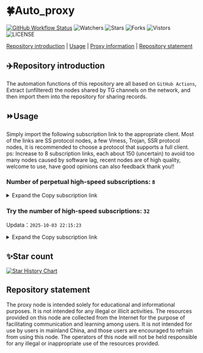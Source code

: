 # 🍀Auto_proxy
[![GitHub Workflow Status](https://img.shields.io/github/actions/workflow/status/PangTouY00/Auto_proxy/main.yml?branch=main)](https://github.com/PangTouY00/Auto_proxy/actions/workflows/main.yml?branch=main) 
![Watchers](https://img.shields.io/github/watchers/w1770946466/Auto_proxy) ![Stars](https://img.shields.io/github/stars/PangTouY00/Auto_proxy) ![Forks](https://img.shields.io/github/forks/w1770946466/Auto_proxy) ![Vistors](https://visitor-badge.laobi.icu/badge?page_id=PangTouY00.Auto_proxy) ![LICENSE](https://img.shields.io/badge/license-CC%20BY--SA%204.0-green.svg)

[Repository introduction](https://github.com/PangTouY00/Auto_proxy#Repositoryintroduction) | [Usage](https://github.com/PangTouY00/Auto_proxy#Usage) | [Proxy information](https://github.com/PangTouY00/Auto_proxy#Proxyinformation) | [Repository statement](https://github.com/PangTouY00/Auto_proxy#Repositorystatement)

## ✈️Repository introduction
The automation functions of this repository are all based on `GitHub Actions`,
Extract (unfiltered) the nodes shared by TG channels on the network, and then import them into the repository for sharing records.

## ⏩Usage
Simply import the following subscription link to the appropriate client. Most of the links are SS protocol nodes, a few Vmess, Trojan, SSR protocol nodes, it is recommended to choose a protocol that supports a full client.
ps: Increase to 8 subscription links, each about 150 (uncertain) to avoid too many nodes caused by software lag, recent nodes are of high quality, welcome to use, have good opinions can also feedback thank you!!

### Number of perpetual high-speed subscriptions: `8`

<details>
  <summary>Expand the Copy subscription link</summary>

  
- [Multiprotocol Base64 encoding](https://raw.githubusercontent.com/PangTouY00/Auto_proxy/main/Long_term_subscription1)
`https://raw.githubusercontent.com/PangTouY00/Auto_proxy/main/Long_term_subscription_num`
`Total number of merge nodes: 281`

- [Multiprotocol Base64 encoding](https://raw.githubusercontent.com/PangTouY00/Auto_proxy/main/Long_term_subscription1)
`https://raw.githubusercontent.com/PangTouY00/Auto_proxy/main/Long_term_subscription1`
`Total number of merge nodes: 36`

- [Multiprotocol Base64 encoding](https://raw.githubusercontent.com/PangTouY00/Auto_proxy/main/Long_term_subscription2)
`https://raw.githubusercontent.com/PangTouY00/Auto_proxy/main/Long_term_subscription2`
`Total number of merge nodes: 36`

- [Multiprotocol Base64 encoding](https://raw.githubusercontent.com/PangTouY00/Auto_proxy/main/Long_term_subscription3)
`https://raw.githubusercontent.com/PangTouY00/Auto_proxy/main/Long_term_subscription3`
`Total number of merge nodes: 36`

- [Multiprotocol Base64 encoding](https://raw.githubusercontent.com/PangTouY00/Auto_proxy/main/Long_term_subscription4)
`https://raw.githubusercontent.com/PangTouY00/Auto_proxy/main/Long_term_subscription4`
`Total number of merge nodes: 36`

- [Multiprotocol Base64 encoding](https://raw.githubusercontent.comPangTouY00/Auto_proxy/main/Long_term_subscription5)
`https://raw.githubusercontent.com/PangTouY00/Auto_proxy/main/Long_term_subscription5`
`Total number of merge nodes: 36`

- [Multiprotocol Base64 encoding](https://raw.githubusercontent.com/PangTouY00/Auto_proxy/main/Long_term_subscription6)
`https://raw.githubusercontent.com/PangTouY00/Auto_proxy/main/Long_term_subscription6`
`Total number of merge nodes: 36`

- [Multiprotocol Base64 encoding](https://raw.githubusercontent.com/PangTouY00/Auto_proxy/main/Long_term_subscription7)
`https://raw.githubusercontent.com/PangTouY00/Auto_proxy/main/Long_term_subscription7`
`Total number of merge nodes: 36`

- [Multiprotocol Base64 encoding](https://raw.githubusercontent.com/PangTouY00/Auto_proxy/main/Long_term_subscription8)
`https://raw.githubusercontent.com/PangTouY00/Auto_proxy/main/Long_term_subscription8`
`Total number of merge nodes: 29`

- [Clash subscription](https://raw.githubusercontent.com/PangTouY00/Auto_proxy/main/Long_term_subscription2.yaml)
`https://raw.githubusercontent.com/PangTouY00/Auto_proxy/main/Long_term_subscription1.yaml`


- [Clash subscription](https://raw.githubusercontent.com/PangTouY00/Auto_proxy/main/Long_term_subscription2.yaml)
`https://raw.githubusercontent.com/PangTouY00/Auto_proxy/main/Long_term_subscription2.yaml`


- [Clash subscription](https://raw.githubusercontent.com/PangTouY00/Auto_proxy/main/Long_term_subscription3.yaml)
`https://raw.githubusercontent.com/PangTouY00/Auto_proxy/main/Long_term_subscription3.yaml`
  
</details>

### Try the number of high-speed subscriptions: `32`
Updata：`2025-10-03 22:15:23`


<details>
  <summary>Expand the Copy subscription link</summary>  




























































































































































































































































































































































































































































































































































































































































































































































































































































































































































































































































































































































































































































































































































































































































































































































































































































































































































































































































































































































































































































































































































































































































































































































































































































































































































































































































































































































































































































































































































































































































































































































































































































































































































































































































































































































































































































































































































































































































































































































































































































































































































































































































































































































































































































































































































































































































































































































































































































































































































































































































































































































































































































































































































































































































































































































































































































































































































































































































































































































































































































































































































































































































































































































































































































































































































































































































































































































































































































































































































































































































































































































































































































































































































































































































































































































































































































































































































































































































































































































































































































































































































































































































































































































































































































































































































































































































































































































































































































































































































































































































































































































































































































































































































































































































































































































































































































































































































































































































































































































































































































































































































































































































































































































































































































































































































































































































































































































































































































































































































































































































































































































































































































































































































































































































































































































































































































































































































































































































































































































































































































































































































































































































































































































































































































































































































































































































































































































































































































































































































































































































































































































































































































































































































































































































































































































































































































































































































































































































































































































































































































































































































































































































































































































































































































































































































































































































































































































































































































































































































































































































































































































































































































































































































































































































































































































































































































































































































































































































































































































































































































































































































































































































































































































































































































































































































































































































































































































































































































































































































































































































































































































































































































































































































































































































































































































































































































































































































































































































































































































































































































































































































































































































































































































































































































































































































































































































































































































































































































































































































































































































































































































































































































































































































































































































































































































































































































































































































































































































































































































































































































































































































































































































































































































































































































































































































































































































































































































































































































































































































































































































































































































































































































































































































































































































































































































































































































































































































































































































































































































































































































































































































































































































































































































































































































































































































































































































































































































































































































































































































































































































































































































































































































































































































































































































































































































































































































































































































































































































































































































































































































































































































































































































































































































































































































































































































































































































































































































































































































































































































































































































































































>Trial subscription：
`https://sufujia.top/api/v1/client/subscribe?token=ca2cf568f6fb2a960f7e305bf6b577af`




>Trial subscription：
`https://xiaohuolongjc.top/api/v1/client/subscribe?token=14564aedc267e1bf80120d417a02c0e7`




>Trial subscription：
`https://proxy.txsb.fun/api/v1/client/subscribe?token=62ce36e492adaccedc1624343806119e`




>Trial subscription：
`https://go.yueyun.de/api/v1/client/subscribe?token=ef541fa433c629704fef4510491f8d75`




>Trial subscription：
`https://gods3.dashicn.buzz/api/v1/client/subscribe?token=40b1cf0b45fc9d901c063c0013789482`




>Trial subscription：
`https://newbee.cyou/api/v1/client/subscribe?token=794a031e59fd91394af8cc95f182673b`




>Trial subscription：
`https://cn.newbee.cyou/api/v1/client/subscribe?token=56957238a31c383f2c1ef9c777bcf7d1`




>Trial subscription：
`https://www.camael.top/api/v1/client/subscribe?token=699dabcef50fdceb8d9085a13bdf2ae0`




>Trial subscription：
`https://4444445.xyz/api/v1/client/subscribe?token=b333201129fef8a7907f2f6a250b554d`




>Trial subscription：
`https://www.eeevpn.com/api/v1/client/subscribe?token=b203d518767b6c31f542dadf9e6b2b3d`




>Trial subscription：
`https://kingfisher.top/api/v1/client/subscribe?token=539725e4a935e38dc32ce42e66a72ab2`




>Trial subscription：
`https://dl.vfkum.website/api/v1/client/subscribe?token=bd62f5359aaa792628cc5547e4983dfb`




>Trial subscription：
`https://ylccloud.top/api/v1/client/subscribe?token=c7cd4183c082c74e718d215cea57ce31`




>Trial subscription：
`https://gods2.dashicn.buzz/api/v1/client/subscribe?token=c8e5aa3ec77204b41ef2a228e5e5fb99`




>Trial subscription：
`https://www.topjiasu.top/api/v1/client/subscribe?token=b2c9d3cfb07164d33a5794afcd78c16b`




>Trial subscription：
`https://multiserver.multiserveradelshoop.com/api/v1/client/subscribe?token=f18513eb4ab214001845db2ab64545fa`




>Trial subscription：
`https://a.guojiajia.filegear-sg.me/api/v1/client/subscribe?token=5c71f3e2fbfc3f8030c5a18d851d10b6`




>Trial subscription：
`https://old-v2b.linkedton.com/api/v1/client/subscribe?token=74a55147842e5814a3a55bbc5d1ff467`




>Trial subscription：
`https://gods1.dashicn.buzz/api/v1/client/subscribe?token=0b32afef2fb78d33f471ba95e251ec2b`




>Trial subscription：
`https://api.skrspc.org/api/v1/client/subscribe?token=ab1ff44aa853518368c4d348ec8fd4ee`




>Trial subscription：
`https://slianvpn.top/api/v1/client/subscribe?token=aa3c2e0239266641a17f289e76602341`




>Trial subscription：
`https://qingyun.zybs.eu.org/api/v1/client/subscribe?token=7f18d395a03abf5803d5e82e2d5e4aac`




>Trial subscription：
`http://107.173.31.17/api/v1/client/subscribe?token=3ef9ade8ec0638c8ad2b24cb565caf84`




>Trial subscription：
`https://slianvpn.com/api/v1/client/subscribe?token=0d9f1434cb14208dae3c82774324343d`




>Trial subscription：
`https://xiaoby.com/api/v1/client/subscribe?token=f0e3ec39a732b38cc18c4702290730b4`




>Trial subscription：
`https://yywhale.com/api/v1/client/subscribe?token=eaec2a1f42371e84b04ae386e6dcda30`




>Trial subscription：
`https://www.louwangzhiyu.org/api/v1/client/subscribe?token=eca2d82a0b3c3f6ca6e0dfbac390e561`




>Trial subscription：
`https://b.guojiajia.filegear-sg.me/api/v1/client/subscribe?token=8e240af758b9849b82298cd81f0ae87d`




>Trial subscription：
`https://v2s.ip-ddns.com/api/v1/client/subscribe?token=93f269caa647eaba1081dfbb73c57531`




>Trial subscription：
`https://dashuai.us/api/v1/client/subscribe?token=b999a1223def9c838157e26f581828a4`




>Trial subscription：
`https://cfvpn.com/api/v1/client/subscribe?token=f8b193849190afced6dbfd056d399364`




>Trial subscription：
`https://fs.v2rayse.com/share/20251003/jx0lmdibtl.txt`



</details>

## ✨Star count
[![Star History Chart](https://api.star-history.com/svg?repos=PangTouY00/Auto_proxy&type=Date)](https://star-history.com/#w1770946466/Auto_proxy&Date)



## Repository statement
The proxy node is intended solely for educational and informational purposes. It is not intended for any illegal or illicit activities. The resources provided on this node are collected from the Internet for the purpose of facilitating communication and learning among users. It is not intended for use by users in mainland China, and those users are encouraged to refrain from using this node. The operators of this node will not be held responsible for any illegal or inappropriate use of the resources provided.

